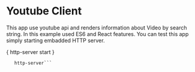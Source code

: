 # Youtube Client


This app use youtube api and renders information about Video by search string. In this example used ES6 and React features.
You can test this app simply starting embadded HTTP server. 

{ http-server start }

```npm install http-server -g
   http-server```
